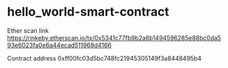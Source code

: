 # hello_world-smart-contract

Ether scan link
https://rinkeby.etherscan.io/tx/0x5341c77fb9b2a6b1494596285e88bc0da593e6023fa0e6a44ecad511968d4166

Contract address
0xff00fc03d5bc748fc21945305149f3a8448495b4
